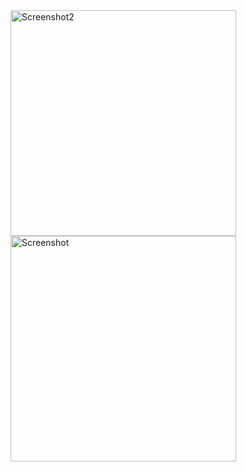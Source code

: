 <img width="361" alt="Screenshot2" src="https://github.com/user-attachments/assets/73f9233f-170a-4306-b9e0-6ca6e77a5c5f">
<img width="361" alt="Screenshot" src="https://github.com/user-attachments/assets/4194f2be-3591-4382-bf42-360c52e3858b">
